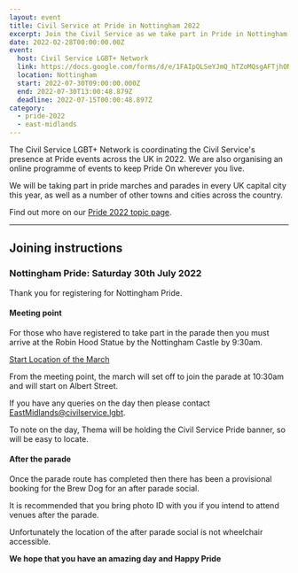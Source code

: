 ```yaml
---
layout: event
title: Civil Service at Pride in Nottingham 2022
excerpt: Join the Civil Service as we take part in Pride in Nottingham.
date: 2022-02-28T00:00:00.00Z
event:
  host: Civil Service LGBT+ Network
  link: https://docs.google.com/forms/d/e/1FAIpQLSeYJmQ_hTZoMQsgAFTjhONCPNBYGJi0VUNCJYVt1r-NbWpw8Q/viewform?usp=sf_link
  location: Nottingham
  start: 2022-07-30T09:00:00.000Z
  end: 2022-07-30T13:00:48.879Z
  deadline: 2022-07-15T00:00:48.897Z
category:
  - pride-2022
  - east-midlands
---
```


The Civil Service LGBT+ Network is coordinating the Civil Service's presence at Pride events across the UK in 2022. We are also organising an online programme of events to keep Pride On wherever you live.

We will be taking part in pride marches and parades in every UK capital city this year, as well as a number of other towns and cities across the country.

Find out more on our [Pride 2022 topic page](/pride-2022).

---

## Joining instructions


### Nottingham Pride: Saturday 30th July 2022

Thank you for registering for Nottingham Pride.
 
#### Meeting point 

For those who have registered to take part in the parade then you must arrive at the Robin Hood Statue by the Nottingham Castle by 9:30am. 

[Start Location of the March](https://goo.gl/maps/UzKygB56yRAs8S3p8)

From the meeting point, the march will set off to join the parade at 10:30am and will start on Albert Street. 

If you have any queries on the day then please contact [EastMidlands@civilservice.lgbt](mailto:EastMidlands@civilservice.lgbt). 

To note on the day, Thema will be holding the Civil Service Pride banner, so will be easy to locate. 

#### After the parade 

Once the parade route has completed then there has been a provisional booking for the Brew Dog for an after parade social. 

It is recommended that you bring photo ID with you if you intend to attend venues after the parade.

Unfortunately the location of the after parade social is not wheelchair accessible.

**We hope that you have an amazing day and Happy Pride**